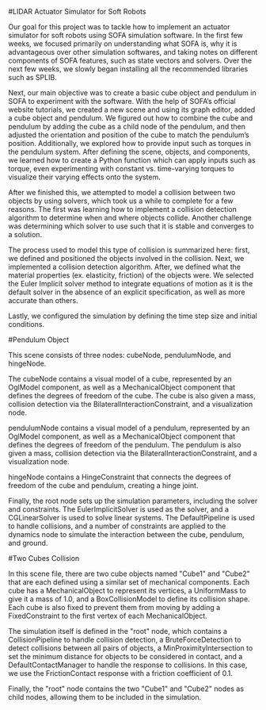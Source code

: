#LIDAR Actuator Simulator for Soft Robots

Our goal for this project was to tackle how to implement an actuator simulator for soft robots using SOFA simulation software. In the first few weeks, we focused primarily on understanding what SOFA is, why it is advantageous over other simulation softwares, and taking notes on different components of SOFA features, such as state vectors and solvers. Over the next few weeks, we slowly began installing all the recommended libraries such as SPLIB. 

Next, our main objective was to create a basic cube object and pendulum in SOFA to experiment with the software. With the help of SOFA’s official website tutorials, we created a new scene and using its graph editor, added a cube object and pendulum. We figured out how to combine the cube and pendulum by adding the cube as a child node of the pendulum, and then adjusted the orientation and position of the cube to match the pendulum’s position. Additionally, we explored how to provide input such as torques in the pendulum system. After defining the scene, objects, and components, we learned how to create a Python function which can apply inputs such as torque, even experimenting with constant vs. time-varying torques to visualize their varying effects onto the system.

After we finished this, we attempted to model a collision between two objects by using solvers, which took us a while to complete for a few reasons. The first was learning how to implement a collision detection algorithm to determine when and where objects collide. Another challenge was determining which solver to use such that it is stable and converges to a solution. 

The process used to model this type of collision is summarized here: first, we defined and positioned the objects involved in the collision. Next, we implemented a collision detection algorithm. After, we defined what the material properties (ex. elasticity, friction) of the objects were. We selected the Euler Implicit solver method to integrate equations of motion as it is the default solver in the absence of an explicit specification, as well as more accurate than others.

Lastly, we configured the simulation by defining the time step size and initial conditions. 

#Pendulum Object

This scene consists of three nodes: cubeNode, pendulumNode, and hingeNode.

The cubeNode contains a visual model of a cube, represented by an OglModel component, as well as a MechanicalObject component that defines the degrees of freedom of the cube. The cube is also given a mass, collision detection via the BilateralInteractionConstraint, and a visualization node.

pendulumNode contains a visual model of a pendulum, represented by an OglModel component, as well as a MechanicalObject component that defines the degrees of freedom of the pendulum. The pendulum is also given a mass, collision detection via the BilateralInteractionConstraint, and a visualization node.

hingeNode contains a HingeConstraint that connects the degrees of freedom of the cube and pendulum, creating a hinge joint.

Finally, the root node sets up the simulation parameters, including the solver and constraints. The EulerImplicitSolver is used as the solver, and a CGLinearSolver is used to solve linear systems. The DefaultPipeline is used to handle collisions, and a number of constraints are applied to the dynamics node to simulate the interaction between the cube, pendulum, and ground.

#Two Cubes Collision

In this scene file, there are two cube objects named "Cube1" and "Cube2" that are each defined using a similar set of mechanical components. Each cube has a MechanicalObject to represent its vertices, a UniformMass to give it a mass of 1.0, and a BoxCollisionModel to define its collision shape. Each cube is also fixed to prevent them from moving by adding a FixedConstraint to the first vertex of each MechanicalObject.

The simulation itself is defined in the "root" node, which contains a CollisionPipeline to handle collision detection, a BruteForceDetection to detect collisions between all pairs of objects, a MinProximityIntersection to set the minimum distance for objects to be considered in contact, and a DefaultContactManager to handle the response to collisions. In this case, we use the FrictionContact response with a friction coefficient of 0.1.

Finally, the "root" node contains the two "Cube1" and "Cube2" nodes as child nodes, allowing them to be included in the simulation.

